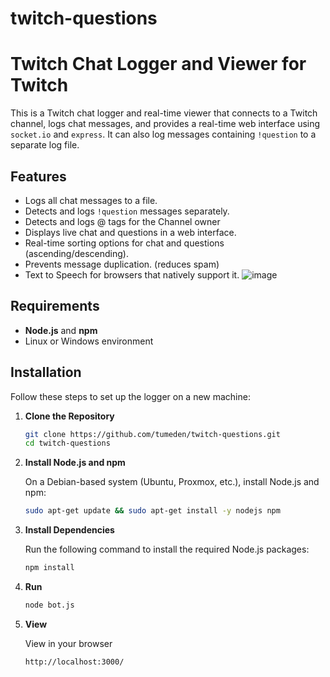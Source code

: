 # twitch-questions


# Twitch Chat Logger and Viewer for Twitch

This is a Twitch chat logger and real-time viewer that connects to a Twitch channel, logs chat messages, and provides a real-time web interface using `socket.io` and `express`. It can also log messages containing `!question` to a separate log file.

## Features

- Logs all chat messages to a file.
- Detects and logs `!question` messages separately.
- Detects and logs @ tags for the Channel owner
- Displays live chat and questions in a web interface.
- Real-time sorting options for chat and questions (ascending/descending).
- Prevents message duplication. (reduces spam)
- Text to Speech for browsers that natively support it. 
![image](https://github.com/user-attachments/assets/f54d004c-624a-4dce-af4d-839ed58751a5)

## Requirements

- **Node.js** and **npm**
- Linux or Windows environment

## Installation

Follow these steps to set up the logger on a new machine:

1. **Clone the Repository**

   ```bash
   git clone https://github.com/tumeden/twitch-questions.git
   cd twitch-questions

2. **Install Node.js and npm**

   On a Debian-based system (Ubuntu, Proxmox, etc.), install Node.js and npm:

   ```bash
   sudo apt-get update && sudo apt-get install -y nodejs npm

3. **Install Dependencies**

   Run the following command to install the required Node.js packages:

   ```bash
   npm install

4. **Run**
   ```bash
   node bot.js
   
5. **View**

   View in your browser
   
   ```bash
   http://localhost:3000/   
